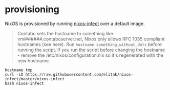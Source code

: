 # provisioning

NixOS is provisioned by running [nixos-infect](https://github.com/elitak/nixos-infect) over a default image.

> Contabo sets the hostname to something like vmi######.contaboserver.net, Nixos only allows RFC 1035 compliant hostnames (see here).
> Run `hostname something_without_dots` before running the script.
> If you run the script before changing the hostname - remove the /etc/nixos/configuration.nix so it's regenerated with the new hostname.

```
hostname tmp
curl -LO https://raw.githubusercontent.com/elitak/nixos-infect/master/nixos-infect
bash nixos-infect
```
